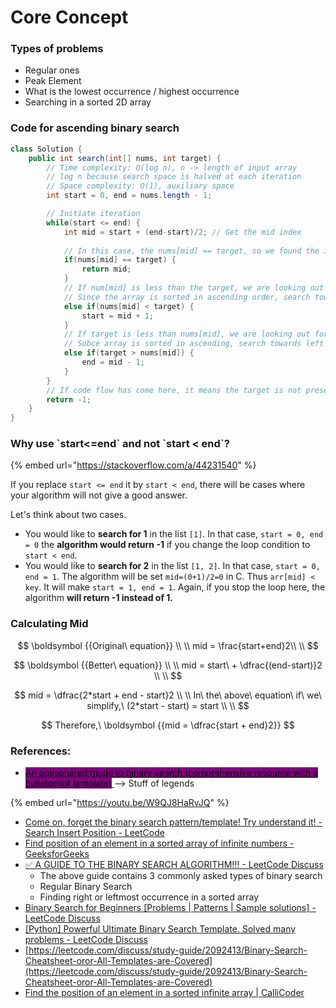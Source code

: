# Core Concept

### Types of problems

* Regular ones
* Peak Element
* What is the lowest occurrence / highest occurrence
* Searching in a sorted 2D array

### Code for ascending binary search

```java
class Solution {
    public int search(int[] nums, int target) {
        // Time complexity: O(log n), n -> length of input array
        // log n because search space is halved at each iteration
        // Space complexity: O(1), auxiliary space
        int start = 0, end = nums.length - 1;

        // Initiate iteration
        while(start <= end) {
            int mid = start + (end-start)/2; // Get the mid index
            
            // In this case, the nums[mid] == target, so we found the index                  
            if(nums[mid] == target) {
                return mid;
            }
            // If num[mid] is less than the target, we are looking out for a number greater than nums[mid]
            // Since the array is sorted in ascending order, search towards the right 
            else if(nums[mid] < target) {
                start = mid + 1;
            } 
            // If target is less than nums[mid], we are looking out for number lesser than nums[mid]
            // Subce array is sorted in ascending, search towards left
            else if(target > nums[mid]) {
                end = mid - 1;
            }
        }
        // If code flow has come here, it means the target is not present in the array
        return -1; 
    }
}
```



### Why use \`start<=end\` and not \`start < end\`?

{% embed url="https://stackoverflow.com/a/44231540" %}

If you replace `start <= end` it by `start < end`, there will be cases where your algorithm will not give a good answer.

Let's think about two cases.

* You would like to **search for 1** in the list `[1]`. In that case, `start = 0, end = 0` the **algorithm would return -1** if you change the loop condition to `start < end`.
* You would like to **search for 2** in the list `[1, 2]`. In that case, `start = 0, end = 1`. The algorithm will be set `mid=(0+1)/2=0` in C. Thus `arr[mid] < key`. It will make `start = 1, end = 1`. Again, if you stop the loop here, the algorithm **will return -1 instead of 1.**

### Calculating Mid

$$
\boldsymbol {{Original\ equation}} \\ \\
mid = \frac{start+end}2\\ \\
$$

$$
\boldsymbol {{Better\ equation}} \\ \\
mid = start\ + \dfrac{(end-start)}2  \\ \\
$$

$$
mid = \dfrac{2*start + end - start}2 \\ \\
In\ the\ above\ equation\ if\ we\ simplify,\ (2*start - start) = start  \\ \\
$$

$$
Therefore,\ \boldsymbol {{mid = \dfrac{start + end}2}}
$$

### References:

* [<mark style="background-color:purple;">An opinionated guide to binary search (comprehensive resource with a bulletproof template)</mark> ](https://leetcode.com/discuss/study-guide/2371234/An-opinionated-guide-to-binary-search-\(comprehensive-resource-with-a-bulletproof-template\)) --> Stuff of legends

{% embed url="https://youtu.be/W9QJ8HaRvJQ" %}

* [Come on, forget the binary search pattern/template! Try understand it! - Search Insert Position - LeetCode](https://leetcode.com/problems/search-insert-position/solutions/249092/come-on-forget-the-binary-search-pattern-template-try-understand-it/?orderBy=most\_votes)
* [Find position of an element in a sorted array of infinite numbers - GeeksforGeeks](https://www.geeksforgeeks.org/find-position-element-sorted-array-infinite-numbers/#discuss)
* [✅ A GUIDE TO THE BINARY SEARCH ALGORITHM!!! - LeetCode Discuss](https://leetcode.com/discuss/study-guide/1233854/a-noobs-guide-to-the-binary-search-algorithm)
  * The above guide contains 3 commonly asked types of binary search
  * Regular Binary Search
  * Finding right or leftmost occurrence in a sorted array
* [Binary Search for Beginners \[Problems | Patterns | Sample solutions\] - LeetCode Discuss](https://leetcode.com/discuss/study-guide/691825/Binary-Search-for-Beginners-Problems-or-Patterns-or-Sample-solutions)
* [\[Python\] Powerful Ultimate Binary Search Template. Solved many problems - LeetCode Discuss](https://leetcode.com/discuss/study-guide/786126/Python-Powerful-Ultimate-Binary-Search-Template.-Solved-many-problems)
* [https://leetcode.com/discuss/study-guide/2092413/Binary-Search-Cheatsheet-oror-All-Templates-are-Covered](https://leetcode.com/discuss/study-guide/2092413/Binary-Search-Cheatsheet-oror-All-Templates-are-Covered)
* [Find the position of an element in a sorted infinite array | CalliCoder](https://www.callicoder.com/search-in-sorted-infinite-array/)

